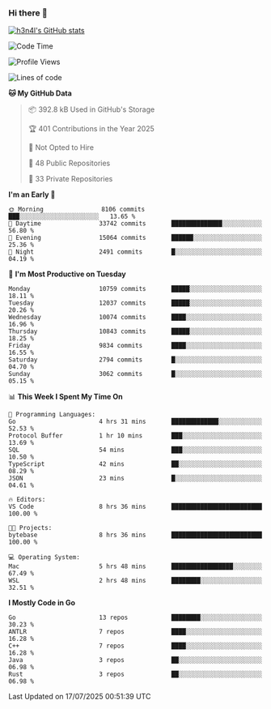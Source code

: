 ### Hi there 👋

[![h3n4l's GitHub stats](https://github-readme-stats.vercel.app/api?username=h3n4l&count_private=true&show_icons=true&theme=radical)](https://github.com/h3n4l/github-readme-stats)

<!--START_SECTION:waka-->
![Code Time](http://img.shields.io/badge/Code%20Time-2%2C239%20hrs%2013%20mins-blue)

![Profile Views](http://img.shields.io/badge/Profile%20Views-1-blue)

![Lines of code](https://img.shields.io/badge/From%20Hello%20World%20I%27ve%20Written-20.3%20million%20lines%20of%20code-blue)

**🐱 My GitHub Data** 

> 📦 392.8 kB Used in GitHub's Storage 
 > 
> 🏆 401 Contributions in the Year 2025
 > 
> 🚫 Not Opted to Hire
 > 
> 📜 48 Public Repositories 
 > 
> 🔑 33 Private Repositories 
 > 
**I'm an Early 🐤** 

```text
🌞 Morning                8106 commits        ███░░░░░░░░░░░░░░░░░░░░░░   13.65 % 
🌆 Daytime                33742 commits       ██████████████░░░░░░░░░░░   56.80 % 
🌃 Evening                15064 commits       ██████░░░░░░░░░░░░░░░░░░░   25.36 % 
🌙 Night                  2491 commits        █░░░░░░░░░░░░░░░░░░░░░░░░   04.19 % 
```
📅 **I'm Most Productive on Tuesday** 

```text
Monday                   10759 commits       █████░░░░░░░░░░░░░░░░░░░░   18.11 % 
Tuesday                  12037 commits       █████░░░░░░░░░░░░░░░░░░░░   20.26 % 
Wednesday                10074 commits       ████░░░░░░░░░░░░░░░░░░░░░   16.96 % 
Thursday                 10843 commits       █████░░░░░░░░░░░░░░░░░░░░   18.25 % 
Friday                   9834 commits        ████░░░░░░░░░░░░░░░░░░░░░   16.55 % 
Saturday                 2794 commits        █░░░░░░░░░░░░░░░░░░░░░░░░   04.70 % 
Sunday                   3062 commits        █░░░░░░░░░░░░░░░░░░░░░░░░   05.15 % 
```


📊 **This Week I Spent My Time On** 

```text
💬 Programming Languages: 
Go                       4 hrs 31 mins       █████████████░░░░░░░░░░░░   52.53 % 
Protocol Buffer          1 hr 10 mins        ███░░░░░░░░░░░░░░░░░░░░░░   13.69 % 
SQL                      54 mins             ███░░░░░░░░░░░░░░░░░░░░░░   10.50 % 
TypeScript               42 mins             ██░░░░░░░░░░░░░░░░░░░░░░░   08.29 % 
JSON                     23 mins             █░░░░░░░░░░░░░░░░░░░░░░░░   04.61 % 

🔥 Editors: 
VS Code                  8 hrs 36 mins       █████████████████████████   100.00 % 

🐱‍💻 Projects: 
bytebase                 8 hrs 36 mins       █████████████████████████   100.00 % 

💻 Operating System: 
Mac                      5 hrs 48 mins       █████████████████░░░░░░░░   67.49 % 
WSL                      2 hrs 48 mins       ████████░░░░░░░░░░░░░░░░░   32.51 % 
```

**I Mostly Code in Go** 

```text
Go                       13 repos            ████████░░░░░░░░░░░░░░░░░   30.23 % 
ANTLR                    7 repos             ████░░░░░░░░░░░░░░░░░░░░░   16.28 % 
C++                      7 repos             ████░░░░░░░░░░░░░░░░░░░░░   16.28 % 
Java                     3 repos             ██░░░░░░░░░░░░░░░░░░░░░░░   06.98 % 
Rust                     3 repos             ██░░░░░░░░░░░░░░░░░░░░░░░   06.98 % 
```




 Last Updated on 17/07/2025 00:51:39 UTC
<!--END_SECTION:waka-->

